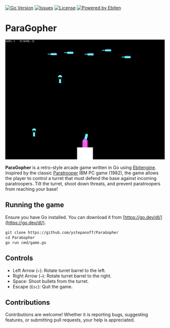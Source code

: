 [![Go Version](https://img.shields.io/github/go-mod/go-version/ystepanoff/ParaGopher)](https://go.dev)
[![Issues](https://img.shields.io/github/issues/ystepanoff/ParaGopher)](https://github.com/ystepanoff/ParaGopher/issues)
[![License](https://img.shields.io/github/license/ystepanoff/ParaGopher)](https://github.com/ystepanoff/ParaGopher/blob/main/LICENSE)
[![Powered by Ebiten](https://img.shields.io/badge/Powered%20By-Ebitengine™-1abc9c)](https://ebitengine.org/)

# ParaGopher

![ParaGopher](./screenshot.png)

**ParaGopher** is a retro-style arcade game written in Go using [Ebitengine](https://ebitengine.org). 
Inspired by the classic [Paratrooper](https://en.wikipedia.org/wiki/Paratrooper_(video_game)) IBM PC game (1982),
the game allows the player to control a turret that must defend the base against incoming paratroopers. Tilt the turret,
shoot down threats, and prevent paratroopers from reaching your base!

## Running the game
Ensure you have Go installed. You can download it from [https://go.dev/dl/](https://go.dev/dl/). 
```
git clone https://github.com/ystepanoff/ParaGopher
cd ParaGopher
go run cmd/game.go
```

## Controls
* Left Arrow (`←`): Rotate turret barrel to the left.
* Right Arrow (`→`): Rotate turret barrel to the right.
* Space: Shoot bullets from the turret.
* Escape (`Esc`): Quit the game.

## Contributions
Contributions are welcome! Whether it is reporting bugs, suggesting features, or submitting pull requests, your help is appreciated.
